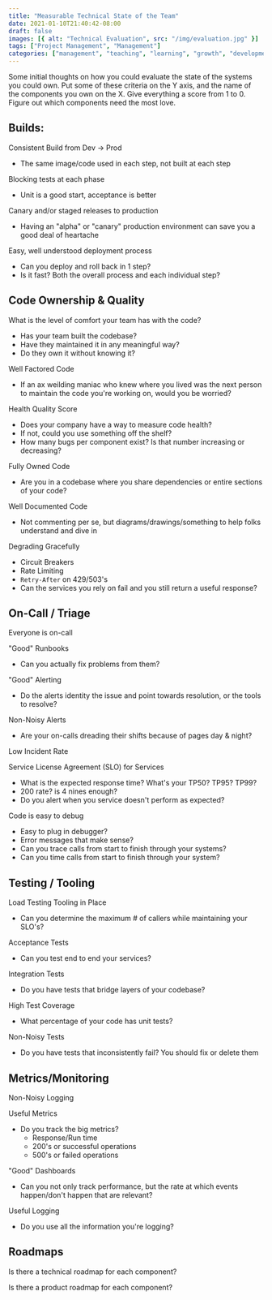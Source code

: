 ```yaml
---
title: "Measurable Technical State of the Team"
date: 2021-01-10T21:40:42-08:00
draft: false
images: [{ alt: "Technical Evaluation", src: "/img/evaluation.jpg" }]
tags: ["Project Management", "Management"]
categories: ["management", "teaching", "learning", "growth", "development", "classes", "evaluation"]
---
```


Some initial thoughts on how you could evaluate the state of the systems you could own. Put some of these criteria on the Y axis, and the name of the components you own on the X. Give everything a score from 1 to 0. Figure out which components need the most love.

## Builds:

Consistent Build from Dev -> Prod
* The same image/code used in each step, not built at each step

Blocking tests at each phase
* Unit is a good start, acceptance is better

Canary and/or staged releases to production
* Having an "alpha" or "canary" production environment can save you a good deal of heartache

Easy, well understood deployment process
* Can you deploy and roll back in 1 step?
* Is it fast? Both the overall process and each individual step?

## Code Ownership & Quality

What is the level of comfort your team has with the code?
* Has your team built the codebase?
* Have they maintained it in any meaningful way?
* Do they own it without knowing it?

Well Factored Code
* If an ax weilding maniac who knew where you lived was the next person to maintain the code you're working on, would you be worried?

Health Quality Score
* Does your company have a way to measure code health?
* If not, could you use something off the shelf?
* How many bugs per component exist? Is that number increasing or decreasing?

Fully Owned Code
* Are you in a codebase where you share dependencies or entire sections of your code?

Well Documented Code
* Not commenting per se, but diagrams/drawings/something to help folks understand and dive in

Degrading Gracefully
* Circuit Breakers
* Rate Limiting
* `Retry-After` on 429/503's
* Can the services you rely on fail and you still return a useful response?

## On-Call / Triage

Everyone is on-call

"Good" Runbooks
* Can you actually fix problems from them?

"Good" Alerting
* Do the alerts identity the issue and point towards resolution, or the tools to resolve?

Non-Noisy Alerts
* Are your on-calls dreading their shifts because of pages day & night?

Low Incident Rate

Service License Agreement (SLO) for Services
* What is the expected response time? What's your TP50? TP95? TP99?
* 200 rate? is 4 nines enough?
* Do you alert when you service doesn't perform as expected?

Code is easy to debug
* Easy to plug in debugger?
* Error messages that make sense?
* Can you trace calls from start to finish through your systems?
* Can you time calls from start to finish through your system?

## Testing / Tooling

Load Testing Tooling in Place
* Can you determine the maximum # of callers while maintaining your SLO's?

Acceptance Tests
* Can you test end to end your services?

Integration Tests
* Do you have tests that bridge layers of your codebase?

High Test Coverage
* What percentage of your code has unit tests?

Non-Noisy Tests
* Do you have tests that inconsistently fail? You should fix or delete them

## Metrics/Monitoring

Non-Noisy Logging

Useful Metrics
* Do you track the big metrics?
  * Response/Run time
  * 200's or successful operations
  * 500's or failed operations

"Good" Dashboards
* Can you not only track performance, but the rate at which events happen/don't happen that are relevant?

Useful Logging
* Do you use all the information you're logging?

## Roadmaps

Is there a technical roadmap for each component?

Is there a product roadmap for each component?
